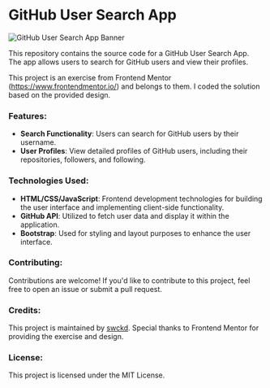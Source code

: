 # GitHub User Search App

![GitHub User Search App Banner](https://raw.githubusercontent.com/swckd/GitHub-user-search-app/gh-pages/assets/GitHub-user-search-app.png)

This repository contains the source code for a GitHub User Search App. The app allows users to search for GitHub users and view their profiles.

This project is an exercise from Frontend Mentor (https://www.frontendmentor.io/) and belongs to them. I coded the solution based on the provided design.

### Features:

- **Search Functionality**: Users can search for GitHub users by their username.
- **User Profiles**: View detailed profiles of GitHub users, including their repositories, followers, and following.

### Technologies Used:

- **HTML/CSS/JavaScript**: Frontend development technologies for building the user interface and implementing client-side functionality.
- **GitHub API**: Utilized to fetch user data and display it within the application.
- **Bootstrap**: Used for styling and layout purposes to enhance the user interface.

### Contributing:

Contributions are welcome! If you'd like to contribute to this project, feel free to open an issue or submit a pull request.

### Credits:

This project is maintained by [swckd](https://github.com/swckd). Special thanks to Frontend Mentor for providing the exercise and design.

### License:

This project is licensed under the MIT License.
